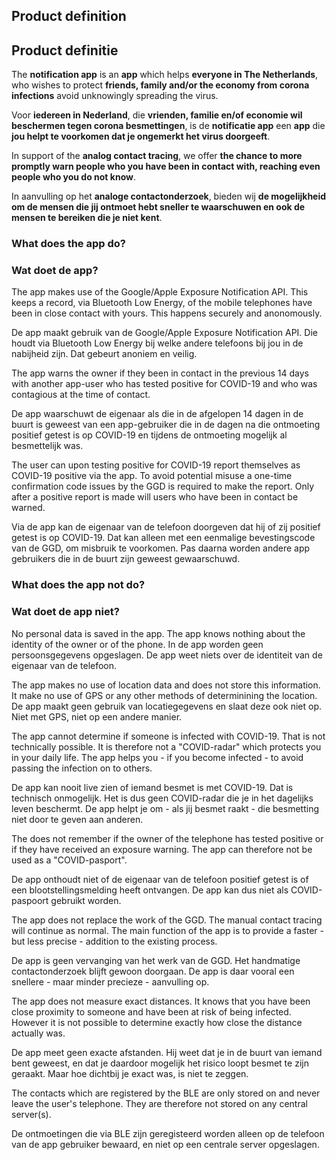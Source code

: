 ## Product definition
## Product definitie

The **notification app** is an **app** which helps **everyone in The Netherlands**, who wishes to protect **friends, 
family and/or the economy from corona infections** avoid unknowingly spreading the virus.

Voor **iedereen in Nederland**, die **vrienden, familie en/of economie wil beschermen tegen corona besmettingen**, 
is de **notificatie app** een **app** die **jou helpt te voorkomen dat je ongemerkt het virus doorgeeft**. 

In support of the **analog contact tracing**, we offer **the chance to more promptly warn people who you have
been in contact with, reaching even people who you do not know**.

In aanvulling op het **analoge contactonderzoek**, bieden wij **de mogelijkheid om de mensen die jij ontmoet hebt 
sneller te waarschuwen en ook de mensen te bereiken die je niet kent**.

### What does the app do?
### Wat doet de app?

The app makes use of the Google/Apple Exposure Notification API. This keeps a record, via Bluetooth Low Energy, of the mobile
telephones have been in close contact with yours. This happens securely and anonomously.

De app maakt gebruik van de Google/Apple Exposure Notification API. Die houdt via Bluetooth Low Energy bij 
welke andere telefoons bij jou in de nabijheid zijn. Dat gebeurt anoniem en veilig.

The app warns the owner if they been in contact in the previous 14 days with another app-user who has tested
positive for COVID-19 and who was contagious at the time of contact.

De app waarschuwt de eigenaar als die in de afgelopen 14 dagen in de buurt is geweest van een app-gebruiker 
die in de dagen na die ontmoeting positief getest is op COVID-19 en tijdens de ontmoeting mogelijk al besmettelijk was.

The user can upon testing positive for COVID-19 report themselves as COVID-19 positive via the app. To avoid potential misuse
a one-time confirmation code issues by the GGD is required to make the report. Only after a positive report is made will users 
who have been in contact be warned.

Via de app kan de eigenaar van de telefoon doorgeven dat hij of zij positief getest is op COVID-19. Dat kan
alleen met een eenmalige bevestingscode van de GGD, om misbruik te voorkomen. Pas daarna worden andere app 
gebruikers die in de buurt zijn geweest gewaarschuwd.

### What does the app not do?
### Wat doet de app niet?

No personal data is saved in the app. The app knows nothing about the identity of the owner or of the phone.
In de app worden geen persoonsgegevens opgeslagen. De app weet niets over de identiteit van de eigenaar 
van de telefoon.  

The app makes no use of location data and does not store this information. It make no use of GPS or any
other methods of determinining the location.
De app maakt geen gebruik van locatiegegevens en slaat deze ook niet op. Niet met GPS, niet op een andere manier. 

The app cannot determine if someone is infected with COVID-19. That is not technically possible. It is therefore
not a "COVID-radar" which protects you in your daily life. The app helps you - if you become infected - to avoid
passing the infection on to others.

De app kan nooit live zien of iemand besmet is met COVID-19. Dat is technisch onmogelijk. Het is dus geen
COVID-radar die je in het dagelijks leven beschermt. De app helpt je om - als jij besmet raakt - die besmetting
niet door te geven aan anderen.

The does not remember if the owner of the telephone has tested positive or if they have received an exposure warning. 
The app can therefore not be used as a "COVID-pasport".

De app onthoudt niet of de eigenaar van de telefoon positief getest is of een blootstellingsmelding heeft
ontvangen. De app kan dus niet als COVID-paspoort gebruikt worden. 

The app does not replace the work of the GGD. The manual contact tracing will continue as normal. The main function of the app
is to provide a faster - but less precise - addition to the existing process.

De app is geen vervanging van het werk van de GGD. Het handmatige contactonderzoek blijft gewoon doorgaan.
De app is daar vooral een snellere - maar minder precieze - aanvulling op.

The app does not measure exact distances. It knows that you have been close proximity to someone and 
have been at risk of being infected. However it is not possible to determine exactly how close the distance actually was.

De app meet geen exacte afstanden. Hij weet dat je in de buurt van iemand bent geweest, en dat je daardoor
mogelijk het risico loopt besmet te zijn geraakt. Maar hoe dichtbij je exact was, is niet te zeggen. 

The contacts which are registered by the BLE are only stored on and never leave the user's telephone. They are therefore 
not stored on any central server(s).

De ontmoetingen die via BLE zijn geregisteerd worden alleen op de telefoon van de app gebruiker bewaard, en
niet op een centrale server opgeslagen.

